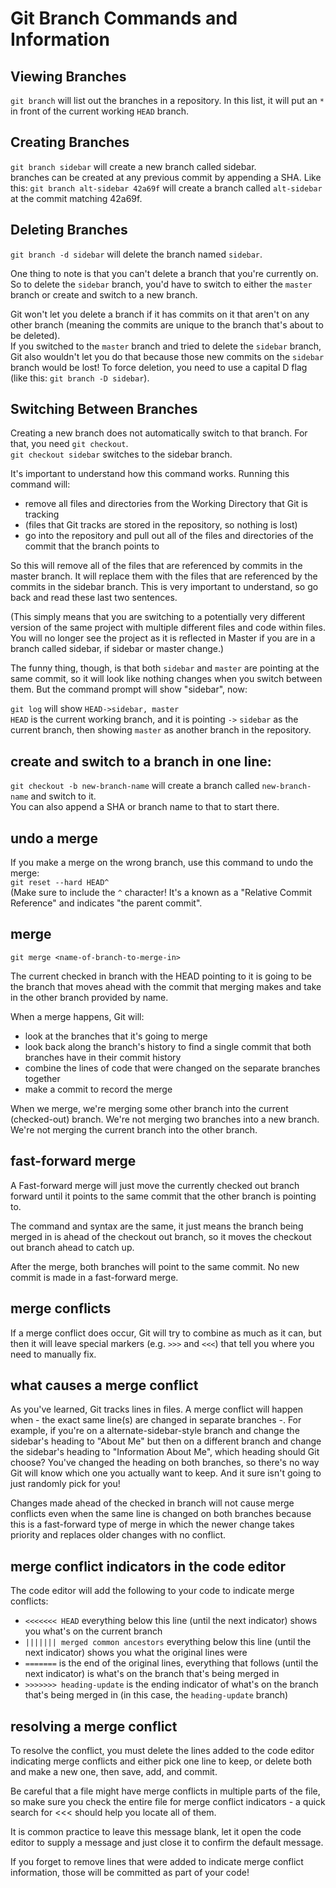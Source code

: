 # Git Branch Commands and Information  

## Viewing Branches  
`git branch` will list out the branches in a repository.
In this list, it will put an `*` in front of the current working `HEAD` branch.  

## Creating Branches  
`git branch sidebar` will create a new branch called sidebar.  
branches can be created at any previous commit by appending a SHA. Like this:
`git branch alt-sidebar 42a69f` will create a branch called `alt-sidebar` at the commit matching 42a69f.  

## Deleting Branches  
`git branch -d sidebar` will delete the branch named `sidebar`.  

One thing to note is that you can't delete a branch that you're currently on. So to delete the `sidebar` branch, you'd have to switch to either the `master` branch or create and switch to a new branch.  

Git won't let you delete a branch if it has commits on it that aren't on any other branch (meaning the commits are unique to the branch that's about to be deleted).  
If you switched to the `master` branch and tried to delete the `sidebar` branch, Git also wouldn't let you do that because those new commits on the `sidebar` branch would be lost! To force deletion, you need to use a capital D flag (like this: `git branch -D sidebar`).  

## Switching Between Branches  
Creating a new branch does not automatically switch to that branch. For that, you need `git checkout`.  
`git checkout sidebar` switches to the sidebar branch.  

It's important to understand how this command works. Running this command will:  
- remove all files and directories from the Working Directory that Git is tracking  
- (files that Git tracks are stored in the repository, so nothing is lost)  
- go into the repository and pull out all of the files and directories of the commit that the branch points to  

So this will remove all of the files that are referenced by commits in the master branch. It will replace them with the files that are referenced by the commits in the sidebar branch. This is very important to understand, so go back and read these last two sentences.  

(This simply means that you are switching to a potentially very different version of the same project with multiple different files and code within files. You will no longer see the project as it is reflected in Master if you are in a branch called sidebar, if sidebar or master change.)  

The funny thing, though, is that both `sidebar` and `master` are pointing at the same commit, so it will look like nothing changes when you switch between them. But the command prompt will show "sidebar", now:  

`git log` will show `HEAD->sidebar, master`  
`HEAD` is the current working branch, and it is pointing `->` `sidebar` as the current branch, then showing `master` as another branch in the repository.  

## create and switch to a branch in one line:
`git checkout -b new-branch-name` will create a branch called `new-branch-name` and switch to it.  
You can also append a SHA or branch name to that to start there.  

## undo a merge  
If you make a merge on the wrong branch, use this command to undo the merge:  
`git reset --hard HEAD^`  
(Make sure to include the `^` character! It's a known as a "Relative Commit Reference" and indicates "the parent commit".  

## merge  
`git merge <name-of-branch-to-merge-in>`  

The current checked in branch with the HEAD pointing to it is going to be the branch that moves ahead with the commit that merging makes and take in the other branch provided by name.  

When a merge happens, Git will:  
- look at the branches that it's going to merge  
- look back along the branch's history to find a single commit that both branches have in their commit history  
- combine the lines of code that were changed on the separate branches together  
- make a commit to record the merge  

When we merge, we're merging some other branch into the current (checked-out) branch. We're not merging two branches into a new branch. We're not merging the current branch into the other branch.  

## fast-forward merge  
A Fast-forward merge will just move the currently checked out branch forward until it points to the same commit that the other branch is pointing to.  

The command and syntax are the same, it just means the  branch being merged in is ahead of the checkout out branch, so it moves the checkout out branch ahead to catch up.  

After the merge, both branches will point to the same commit.  No new commit is made in a fast-forward merge.  

## merge conflicts  
If a merge conflict does occur, Git will try to combine as much as it can, but then it will leave special markers (e.g. `>>>` and `<<<`) that tell you where you need to manually fix.  

## what causes a merge conflict  
As you've learned, Git tracks lines in files. A merge conflict will happen when - the exact same line(s) are changed in separate branches -. For example, if you're on a alternate-sidebar-style branch and change the sidebar's heading to "About Me" but then on a different branch and change the sidebar's heading to "Information About Me", which heading should Git choose? You've changed the heading on both branches, so there's no way Git will know which one you actually want to keep. And it sure isn't going to just randomly pick for you!  

Changes made ahead of the checked in branch will not cause merge conflicts even when the same line is changed on both branches because this is a fast-forward type of merge in which the newer change takes priority and replaces older changes with no conflict.  

## merge conflict indicators in the code editor
The code editor will add the following to your code to indicate merge conflicts:  

- `<<<<<<< HEAD` everything below this line (until the next indicator) shows you what's on the current branch  
- `||||||| merged common ancestors` everything below this line (until the next indicator) shows you what the original lines were  
- `=======` is the end of the original lines, everything that follows (until the next indicator) is what's on the branch that's being merged in  
- `>>>>>>> heading-update` is the ending indicator of what's on the branch that's being merged in (in this case, the `heading-update` branch)  

## resolving a merge conflict  
To resolve the conflict, you must delete the lines added to the code editor indicating merge conflicts and either pick one line to keep, or delete both and make a new one, then save, add, and commit.  

Be careful that a file might have merge conflicts in multiple parts of the file, so make sure you check the entire file for merge conflict indicators - a quick search for <<< should help you locate all of them.

It is common practice to leave this message blank, let it open the code editor to supply a message and just close it to confirm the default message.  

If you forget to remove lines that were added to indicate merge conflict information, those will be committed as part of your code!  
